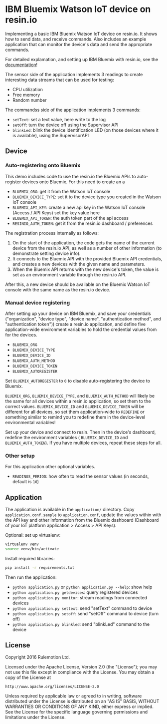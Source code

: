 # IBM Bluemix Watson IoT device on resin.io

Implementing a basic IBM Bluemix Watson IoT device on resin.io. It shows how to send data, and receive commands. Also includes an example application that can monitor the device's data and send the appropriate commands.

For detailed explamation, and setting up IBM Bluemix with resin.io, see the [documentation](https://docs.resin.io/integrations/bluemix/)!

The sensor side of the application implements 3 readings to create interesting data streams that can be used for testing:

* CPU utilization
* Free memory
* Random number

The commandss side of the application implements 3 commands:

* `setText`: set a text value, here write to the log
* `setOff`: turn the device off using the Supervisor API
* `blinkLed`: blink the device identification LED (on those devices where it is available), using the SupervisorAPI

## Device

### Auto-registering onto Bluemix

This demo includes code to use the resin.io the Bluemix APIs to auto-register devices onto Bluemix. For this need to create an a

* `BLUEMIX_ORG`: get it from the Watson IoT console
* `BLUEMIX_DEVICE_TYPE`: set it to the device type you created in the Watson IoT console
* `BLUEMIX_API_KEY`: create a new api key in the Watson IoT console (Access / API Keys) set the key value here
* `BLUEMIX_API_TOKEN`: the auth token part of the api access
* `RESINIO_AUTH_TOKEN`: get it from the resin.io dashboard / preferences

The registration process internally as follows:

1. On the start of the application, the code gets the name of the current device from the resin.io API, as well as a number of other information (to demonstrate setting device info).
2. It connects to the Bluemix API with the provided Bluemix API credentials, and creates a new devices with the given name and parameters.
3. When the Bluemix API returns with the new device's token, the value is set as an environment variable through the resin.io API.

After this, a new device should be available on the Bluemix Watson IoT console with the same name as the resin.io device.

### Manual device registering

After setting up your device on IBM Bluemix, and save your credentials ("organization", "device type", "device name", "authentication method", and "authentication token")) create a resin.io application, and define five application-wide environment variables to hold the credential values from for the devices.

* `BLUEMIX_ORG`
* `BLUEMIX_DEVICE_TYPE`
* `BLUEMIX_DEVICE_ID`
* `BLUEMIX_AUTH_METHOD`
* `BLUEMIX_DEVICE_TOKEN`
* `BLUEMIX_AUTOREGISTER`

Set `BLUEMIX_AUTOREGISTER` to `0` to disable auto-registering the device to Bluemix.

`BLUEMIX_ORG`, `BLUEMIX_DEVICE_TYPE`, and `BLUEMIX_AUTH_METHOD` will likely be the same for all devices within a resin.io application, so set them to the correct values. `BLUEMIX_DEVICE_ID` and `BLUEMIX_DEVICE_TOKEN` will be different for all devices, so set them application-wide to `REDEFINE` or something similar to remind you to redefine them in the device-level environmental variables!

Set up your device and connect to resin. Then in the device's dashboard, redefine the environment variables ( `BLUEMIX_DEVICE_ID` and `BLUEMIX_AUTH_TOKEN`). If you have multiple devices, repeat these steps for all.

### Other setup

For this application other optional variables.

* `READINGS_PERIOD`: how often to read the sensor values (in seconds, default is `10`)

## Application

The application is available in the `application/` directory. Copy `application.conf.sample` to `application.conf`, update the values within with the API key and other information from the Bluemix dashboard (Dashboard of your IoT platform application > Access > API Keys).

Optional: set up virtualenv:

```bash
virtualenv venv
source venv/bin/activate
```

Install required libraries:
```bash
pip install -r requirements.txt
```

Then run the application:

* `python application.py` or `python application.py --help`: show help
* `python application.py getdevices`: query registered devices
* `python application.py monitor`: stream readings from connected devices
* `python application.py settext`: send "setText" command to device
* `python application.py setoff`: send "setOff" command to device (turn off)
* `python application.py blinkled`: send "blinkLed" command to the device

## License

Copyright 2016 Rulemotion Ltd.

Licensed under the Apache License, Version 2.0 (the "License");
you may not use this file except in compliance with the License.
You may obtain a copy of the License at

    http://www.apache.org/licenses/LICENSE-2.0

Unless required by applicable law or agreed to in writing, software
distributed under the License is distributed on an "AS IS" BASIS,
WITHOUT WARRANTIES OR CONDITIONS OF ANY KIND, either express or implied.
See the License for the specific language governing permissions and
limitations under the License.
